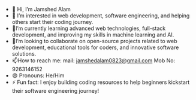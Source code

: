 - 👋 Hi, I’m Jamshed Alam
- 👀 I’m interested in web development, software engineering, and helping others start their coding journey.
- 🌱I’m currently learning advanced web technologies, full-stack development, and improving my skills in machine learning and AI.
- 💞️I’m looking to collaborate on open-source projects related to web development, educational tools for coders, and innovative software solutions.
- 📫How to reach me:
  mail: jamshedalam0823@gmail.com
  Mob No: 9263146152
- 😄 Pronouns:  He/Him
- ⚡ Fun fact: I enjoy building coding resources to help beginners kickstart their software engineering journey!

<!---
james-jamshed/james-jamshed is a ✨ special ✨ repository because its `README.md` (this file) appears on your GitHub profile.
You can click the Preview link to take a look at your changes.
--->
